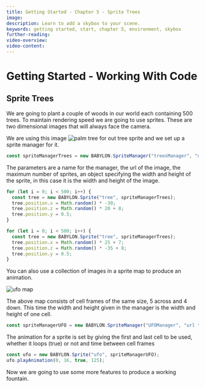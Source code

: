 ```yaml
---
title: Getting Started - Chapter 5 - Sprite Trees
image:
description: Learn to add a skybox to your scene.
keywords: getting started, start, chapter 5, environment, skybox
further-reading:
video-overview:
video-content:
---
```


# Getting Started - Working With Code

## Sprite Trees

We are going to plant a couple of woods in our world each containing 500 trees. To maintain rendering speed we are going to use sprites. These are two dimensional images that will always face the camera.

We are using this image
![palm tree](/img/getstarted/palmtree.png)
for out tree sprite and we set up a sprite manager for it.

```javascript
const spriteManagerTrees = new BABYLON.SpriteManager("treesManager", "url to tree image", 2000, { width: 512, height: 1024 }, scene);
```

The parameters are a name for the manager, the url of the image, the maximum number of sprites, an object specifying the width and height of the sprite, in this case it is the width and height of the image.

```javascript
for (let i = 0; i < 500; i++) {
  const tree = new BABYLON.Sprite("tree", spriteManagerTrees);
  tree.position.x = Math.random() * -30;
  tree.position.z = Math.random() * 20 + 8;
  tree.position.y = 0.5;
}

for (let i = 0; i < 500; i++) {
  const tree = new BABYLON.Sprite("tree", spriteManagerTrees);
  tree.position.x = Math.random() * 25 + 7;
  tree.position.z = Math.random() * -35 + 8;
  tree.position.y = 0.5;
}
```

<Playground id="#KBS9I5#89" title="Adding Sprites" description="Add sprite trees to your scene." image="/img/playgroundsAndNMEs/gettingStartedSpriteTrees1.jpg"/>

You can also use a collection of images in a sprite map to produce an animation.

![ufo map](/img/getstarted/ufo.png)

The above map consists of cell frames of the same size, 5 across and 4 down. This time the width and height given in the manager is the width and height of one cell.

```javascript
const spriteManagerUFO = new BABYLON.SpriteManager("UFOManager", "url to ufo image", 1, { width: 128, height: 76 });
```

The animation for a sprite is set by giving the first and last cell to be used, whether it loops (true) or not and time between cell frames

```javascript
const ufo = new BABYLON.Sprite("ufo", spriteManagerUFO);
ufo.playAnimation(0, 16, true, 125);
```

<Playground id="#KBS9I5#90" title="Animating Sprites" description="Add an animated UFO to your scene." image="/img/playgroundsAndNMEs/gettingStartedSpriteTrees2.jpg"/>

Now we are going to use some more features to produce a working fountain.

